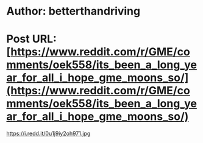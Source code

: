 # Author: betterthandriving
# Post URL: [https://www.reddit.com/r/GME/comments/oek558/its_been_a_long_year_for_all_i_hope_gme_moons_so/](https://www.reddit.com/r/GME/comments/oek558/its_been_a_long_year_for_all_i_hope_gme_moons_so/)


https://i.redd.it/0u1j9iy2oh971.jpg